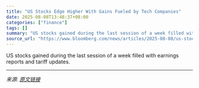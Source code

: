 ```yaml
---
title: "US Stocks Edge Higher With Gains Fueled by Tech Companies"
date: 2025-08-08T13:48:37+08:00
categories: ["finance"]
tags: []
summary: "US stocks gained during the last session of a week filled with earnings reports and tariff updates."
source_url: "https://www.bloomberg.com/news/articles/2025-08-08/us-stocks-edge-higher-with-gains-fueled-by-tech-companies"
---
```


US stocks gained during the last session of a week filled with earnings reports and tariff updates.

---

*来源: [原文链接](https://www.bloomberg.com/news/articles/2025-08-08/us-stocks-edge-higher-with-gains-fueled-by-tech-companies)*
